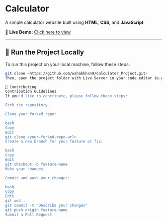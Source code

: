 # Calculator

A simple calculator website built using **HTML**, **CSS**, and **JavaScript**.

🚀 **Live Demo:** [Click here to view](https://wahabkhan9.github.io/Calculater_Project/)

---

## 🚀 Run the Project Locally

To run this project on your local machine, follow these steps:

```bash
git clone <https://github.com/wahabkhan9/Calculater_Project.git>
Then, open the project folder with Live Server in your code editor (e.g., VS Code).

🤝 Contributing
Contribution Guidelines
If you'd like to contribute, please follow these steps:

Fork the repository.

Clone your forked repo:

bash
Copy
Edit
git clone <your-forked-repo-url>
Create a new branch for your feature or fix:

bash
Copy
Edit
git checkout -b feature-name
Make your changes.

Commit and push your changes:

bash
Copy
Edit
git add .
git commit -m "Describe your changes"
git push origin feature-name
Submit a Pull Request.

